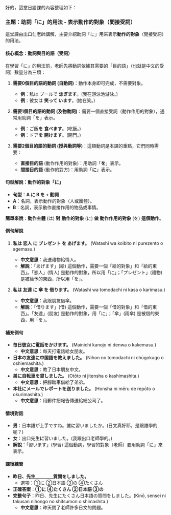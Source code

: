 好的，這堂日語課的內容整理如下：

### **主題：助詞「に」的用法 - 表示動作的對象（間接受詞）**

這堂課由出口仁老師講解，主要介紹助詞「に」用來表示**動作的對象**（間接受詞）的用法。

#### **核心概念：動詞與目的語（受詞）**

在學習「に」的用法前，老師先將動詞依據其需要的「目的語」（也就是中文的受詞）數量分為三類：

1.  **需要0個目的語的動詞 (自動詞)**：動作本身即可完成，不需要對象。
    *   **例**：私は プールで **泳ぎます**。(我在游泳池游泳。)
    *   **例**：彼女は **笑って います**。(她在笑。)

2.  **需要1個目的語的動詞 (及物動詞)**：需要一個直接受詞（動作作用的對象），通常用助詞「を」表示。
    *   **例**：ご飯**を** **食べます**。(吃飯。)
    *   **例**：ドア**を** **開けます**。(開門。)

3.  **需要2個目的語的動詞 (授與動詞等)**：這類動詞是本課的重點，它們同時需要：
    *   **直接目的語** (動作作用的對象)：用助詞「**を**」表示。
    *   **間接目的語** (動作的對方)：用助詞「**に**」表示。

#### **句型解說：動作的對象「に」**

*   **句型**：**A に B を + 動詞**
*   **A**：名詞，表示動作的對象（人或團體）。
*   **B**：名詞，表示動作直接作用的物品或事情。

**簡單來說**：**動作主體** (は) **對** **動作的對象** (に) **做** **動作作用的對象** (を) **這個動作**。

#### **例句解說**

1.  **私は 恋人 に プレゼント を あげます。** (Watashi wa koibito ni purezento o agemasu.)
    *   **中文意思**：我送禮物給情人。
    *   **解說**：「あげます」(給) 這個動作，需要一個「給的對象」和「給的東西」。「恋人」(情人) 是動作的對象，所以用「に」；「プレゼント」(禮物) 是被給予的東西，所以用「を」。

2.  **私は 友達 に 傘 を 借ります。** (Watashi wa tomodachi ni kasa o karimasu.)
    *   **中文意思**：我跟朋友借傘。
    *   **解說**：「借ります」(借) 這個動作，需要一個「借的對象」和「借的東西」。「友達」(朋友) 是動作的對象，用「に」；「傘」(雨傘) 是被借的東西，用「を」。

#### **補充例句**

*   **毎日彼女に電話をかけます。** (Mainichi kanojo ni denwa o kakemasu.)
    *   **中文意思**：每天打電話給女朋友。
*   **日本の友達に中国語を教えました。** (Nihon no tomodachi ni chūgokugo o oshiemashita.)
    *   **中文意思**：教了日本朋友中文。
*   **弟に自転車を貸しました。** (Otōto ni jitensha o kashimashita.)
    *   **中文意思**：把腳踏車借給了弟弟。
*   **本社にメールでレポートを送りました。** (Honsha ni mēru de repōto o okurimashita.)
    *   **中文意思**：用郵件把報告傳送給總公司了。

#### **情境對話**

*   **男**：日本語が上手ですね。誰**に**習いましたか。(日文真好耶。是跟誰學的呢？)
*   **女**：出口先生**に**習いました。(我跟出口老師學的。)
*   **解說**：「習います」(學習) 這個動詞，學習的對象（老師）要用助詞「に」來表示。

#### **課後練習**

*   **昨日、先生＿＿＿＿質問をしました。**
    *   選項：①に ②日本語 ③の ④たくさん
*   **正確答案**：**①に ④たくさん ②日本語 ③の**
*   **完整句子**：昨日、先生にたくさん日本語の質問をしました。(Kinō, sensei ni takusan nihongo no shitsumon o shimashita.)
    *   **中文意思**：昨天問了老師許多日文的問題。


